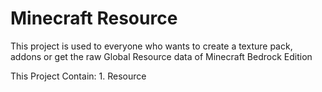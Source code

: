 # Minecraft Resource

This project is used to everyone who wants to create a texture pack, addons or get the raw Global Resource data of Minecraft Bedrock Edition

This Project Contain:
    1. Resource
